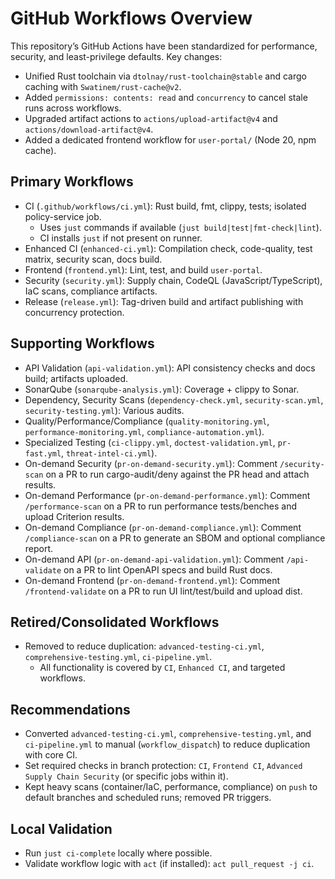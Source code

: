 # GitHub Workflows Overview

This repository’s GitHub Actions have been standardized for performance, security, and least-privilege defaults. Key changes:

- Unified Rust toolchain via `dtolnay/rust-toolchain@stable` and cargo caching with `Swatinem/rust-cache@v2`.
- Added `permissions: contents: read` and `concurrency` to cancel stale runs across workflows.
- Upgraded artifact actions to `actions/upload-artifact@v4` and `actions/download-artifact@v4`.
- Added a dedicated frontend workflow for `user-portal/` (Node 20, npm cache).

## Primary Workflows

- CI (`.github/workflows/ci.yml`): Rust build, fmt, clippy, tests; isolated policy-service job.
  - Uses `just` commands if available (`just build|test|fmt-check|lint`).
  - CI installs `just` if not present on runner.
- Enhanced CI (`enhanced-ci.yml`): Compilation check, code-quality, test matrix, security scan, docs build.
- Frontend (`frontend.yml`): Lint, test, and build `user-portal`.
- Security (`security.yml`): Supply chain, CodeQL (JavaScript/TypeScript), IaC scans, compliance artifacts.
- Release (`release.yml`): Tag-driven build and artifact publishing with concurrency protection.

## Supporting Workflows

- API Validation (`api-validation.yml`): API consistency checks and docs build; artifacts uploaded.
- SonarQube (`sonarqube-analysis.yml`): Coverage + clippy to Sonar.
- Dependency, Security Scans (`dependency-check.yml`, `security-scan.yml`, `security-testing.yml`): Various audits.
- Quality/Performance/Compliance (`quality-monitoring.yml`, `performance-monitoring.yml`, `compliance-automation.yml`).
- Specialized Testing (`ci-clippy.yml`, `doctest-validation.yml`, `pr-fast.yml`, `threat-intel-ci.yml`).
- On-demand Security (`pr-on-demand-security.yml`): Comment `/security-scan` on a PR to run cargo-audit/deny against the PR head and attach results.
- On-demand Performance (`pr-on-demand-performance.yml`): Comment `/performance-scan` on a PR to run performance tests/benches and upload Criterion results.
- On-demand Compliance (`pr-on-demand-compliance.yml`): Comment `/compliance-scan` on a PR to generate an SBOM and optional compliance report.
- On-demand API (`pr-on-demand-api-validation.yml`): Comment `/api-validate` on a PR to lint OpenAPI specs and build Rust docs.
- On-demand Frontend (`pr-on-demand-frontend.yml`): Comment `/frontend-validate` on a PR to run UI lint/test/build and upload dist.

## Retired/Consolidated Workflows

- Removed to reduce duplication: `advanced-testing-ci.yml`, `comprehensive-testing.yml`, `ci-pipeline.yml`.
  - All functionality is covered by `CI`, `Enhanced CI`, and targeted workflows.

## Recommendations

- Converted `advanced-testing-ci.yml`, `comprehensive-testing.yml`, and `ci-pipeline.yml` to manual (`workflow_dispatch`) to reduce duplication with core CI.
- Set required checks in branch protection: `CI`, `Frontend CI`, `Advanced Supply Chain Security` (or specific jobs within it).
- Kept heavy scans (container/IaC, performance, compliance) on `push` to default branches and scheduled runs; removed PR triggers.

## Local Validation

- Run `just ci-complete` locally where possible.
- Validate workflow logic with `act` (if installed): `act pull_request -j ci`.

